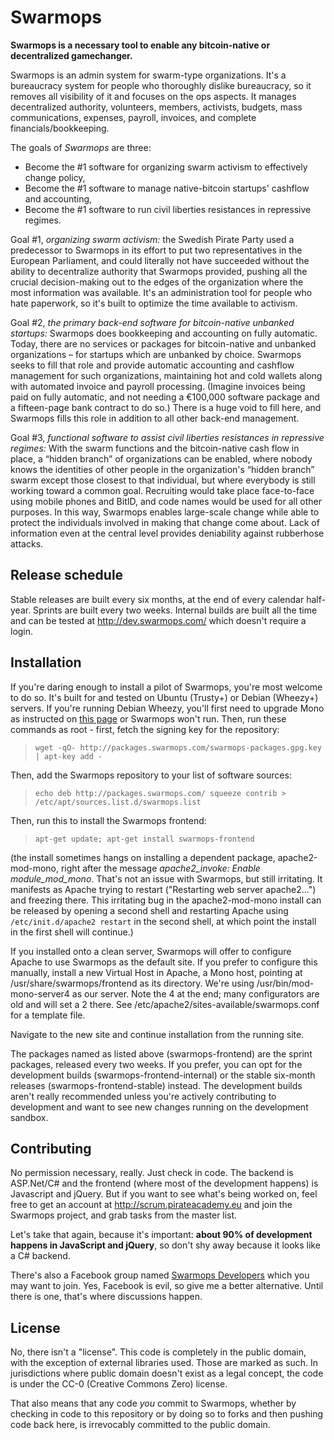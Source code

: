 ﻿Swarmops
========

**Swarmops is a necessary tool to enable any bitcoin-native or decentralized gamechanger.**

Swarmops is an admin system for swarm-type organizations. It's a bureaucracy system for people who thoroughly dislike bureaucracy, so it removes all visibility of it and focuses on the ops aspects. It manages decentralized authority, volunteers, members, activists, budgets, mass communications, expenses, payroll, invoices, and complete financials/bookkeeping.

The goals of _Swarmops_ are three:

* Become the #1 software for organizing swarm activism to effectively change policy,
* Become the #1 software to manage native-bitcoin startups' cashflow and accounting,
* Become the #1 software to run civil liberties resistances in repressive regimes.

Goal #1, _organizing swarm activism:_ the Swedish Pirate Party used a predecessor to Swarmops in its effort to put two representatives in the European Parliament, and could literally not have succeeded without the ability to decentralize authority that Swarmops provided, pushing all the crucial decision-making out to the edges of the organization where the most information was available. It's an administration tool for people who hate paperwork, so it's built to optimize the time available to activism.

Goal #2, _the primary back-end software for bitcoin-native unbanked startups:_ Swarmops does bookkeeping and accounting on fully automatic. Today, there are no services or packages for bitcoin-native and unbanked organizations – for startups which are unbanked by choice. Swarmops seeks to fill that role and provide automatic accounting and cashflow management for such organizations, maintaining hot and cold wallets along with automated invoice and payroll processing. (Imagine invoices being paid on fully automatic, and not needing a €100,000 software package and a fifteen-page bank contract to do so.) There is a huge void to fill here, and Swarmops fills this role in addition to all other back-end management.

Goal #3, _functional software to assist civil liberties resistances in repressive regimes:_ With the swarm functions and the bitcoin-native cash flow in place, a “hidden branch” of organizations can be enabled, where nobody knows the identities of other people in the organization's “hidden branch” swarm except those closest to that individual, but where everybody is still working toward a common goal. Recruiting would take place face-to-face using mobile phones and BitID, and code names would be used for all other purposes. In this way, Swarmops enables large-scale change while able to protect the individuals involved in making that change come about. Lack of information even at the central level provides deniability against rubberhose attacks.

Release schedule
----------------

Stable releases are built every six months, at the end of every calendar half-year. Sprints are built every two weeks. Internal builds are built all the time and can be tested at http://dev.swarmops.com/ which doesn't require a login.

Installation
------------

If you're daring enough to install a pilot of Swarmops, you're most welcome to do so. It's built for and tested on Ubuntu (Trusty+) or Debian (Wheezy+) servers. If you're running Debian Wheezy, you'll first need to upgrade Mono as instructed on [this page](http://www.mono-project.com/docs/getting-started/install/linux/) or Swarmops won't run. Then, run these commands as root - first, fetch the signing key for the repository:

> `wget -qO- http://packages.swarmops.com/swarmops-packages.gpg.key | apt-key add -`

Then, add the Swarmops repository to your list of software sources:
> `echo deb http://packages.swarmops.com/ squeeze contrib > /etc/apt/sources.list.d/swarmops.list`

Then, run this to install the Swarmops frontend:
> `apt-get update; apt-get install swarmops-frontend`

(the install sometimes hangs on installing a dependent package, apache2-mod-mono, right after the message _apache2_invoke: Enable module_mod_mono_. That's not an issue with Swarmops, but still irritating. It manifests as Apache trying to restart ("Restarting web server apache2...") and freezing there. This irritating bug in the apache2-mod-mono install can be released by opening a second shell and restarting Apache using `/etc/init.d/apache2 restart` in the second shell, at which point the install in the first shell will continue.)

If you installed onto a clean server, Swarmops will offer to configure Apache to use Swarmops as the default site. If you prefer to configure this manually, install a new Virtual Host in Apache, a Mono host, pointing at /usr/share/swarmops/frontend as its directory. We're using /usr/bin/mod-mono-server4 as our server. Note the 4 at the end; many configurators are old and will set a 2 there. See /etc/apache2/sites-available/swarmops.conf for a template file.

Navigate to the new site and continue installation from the running site.

The packages named as listed above (swarmops-frontend) are the sprint packages, released every two weeks. If you prefer, you can opt for the development builds (swarmops-frontend-internal) or the stable six-month releases (swarmops-frontend-stable) instead. The development builds aren't really recommended unless you're actively contributing to development and want to see new changes running on the development sandbox.

Contributing
------------

No permission necessary, really. Just check in code. The backend is ASP.Net/C# and the frontend (where most of the development happens) is Javascript and jQuery. But if you want to see what's being worked on, feel free to get an account at http://scrum.pirateacademy.eu and join the Swarmops project, and grab tasks from the master list.

Let's take that again, because it's important: **about 90% of development happens in JavaScript and jQuery**, so don't shy away because it looks like a C# backend.

There's also a Facebook group named [Swarmops Developers](https://www.facebook.com/groups/swarmops.developers/) which you may want to join. Yes, Facebook is evil, so give me a better alternative. Until there is one, that's where discussions happen.

License
-------

No, there isn't a "license". This code is completely in the public domain, with the exception of external libraries used. Those are marked as such. In jurisdictions where public domain doesn't exist as a legal concept, the code is under the CC-0 (Creative Commons Zero) license.

That also means that any code _you_ commit to Swarmops, whether by checking in code to this repository or by doing so to forks and then pushing code back here, is irrevocably committed to the public domain.
